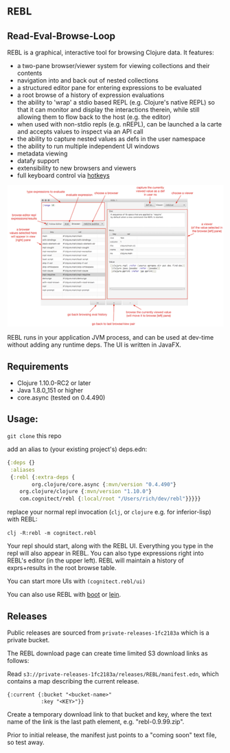 # `REBL`

## Read-Eval-Browse-Loop

REBL is a graphical, interactive tool for browsing Clojure data. It features:

* a two-pane browser/viewer system for viewing collections and their contents
* navigation into and back out of nested collections
* a structured editor pane for entering expressions to be evaluated
* a root browse of a history of expression evaluations
* the ability to 'wrap' a stdio based REPL (e.g. Clojure's native REPL) so that it can monitor and display the interactions therein, while still allowing them to flow back to the host (e.g. the editor)
* when used with non-stdio repls (e.g. nREPL), can be launched a la carte and accepts values to inspect via an API call
* the ability to capture nested values as defs in the user namespace
* the ability to run multiple independent UI windows
* metadata viewing
* datafy support
* extensibility to new browsers and viewers
* full keyboard control via [hotkeys](https://github.com/cognitect-labs/rebl/wiki/Hotkeys)

![screenshot](screenshot.png)

REBL runs in your application JVM process, and can be used at dev-time without adding any runtime deps. The UI is written in JavaFX.

## Requirements

- Clojure 1.10.0-RC2 or later
- Java 1.8.0_151 or higher
- core.async (tested on 0.4.490)

## Usage:

`git clone` this repo

add an alias to (your existing project's) deps.edn:

``` clj
{:deps {}
 :aliases
 {:rebl {:extra-deps {
        org.clojure/core.async {:mvn/version "0.4.490"}
	org.clojure/clojure {:mvn/version "1.10.0"}
	com.cognitect/rebl {:local/root "/Users/rich/dev/rebl"}}}}}
```

replace your normal repl invocation (`clj`, or `clojure` e.g. for inferior-lisp) with REBL:

`clj -R:rebl -m cognitect.rebl`

Your repl should start, along with the REBL UI. Everything you type in the repl will also appear in REBL. You can also type expressions right into REBL's editor (in the upper left). REBL will maintain a history of exprs+results in the root browse table.

You can start more UIs with `(cognitect.rebl/ui)`

You can also use REBL with [boot](https://github.com/cognitect-labs/rebl/wiki/Using-REBL-with-Boot) or [lein](https://github.com/cognitect-labs/rebl/wiki/Using-REBL-with-Leiningen).

## Releases

Public releases are sourced from `private-releases-1fc2183a` which is
a private bucket.

The REBL download page can create time limited S3 download links as
follows:

Read `s3://private-releases-1fc2183a/releases/REBL/manifest.edn`,
which contains a map describing the current release.

    {:current {:bucket "<bucket-name>"
               :key "<KEY>"}}

Create a temporary download link to that bucket and key, where the
text name of the link is the last path element,
e.g. "rebl-0.9.99.zip".

Prior to initial release, the manifest just points to a "coming soon"
text file, so test away. 


